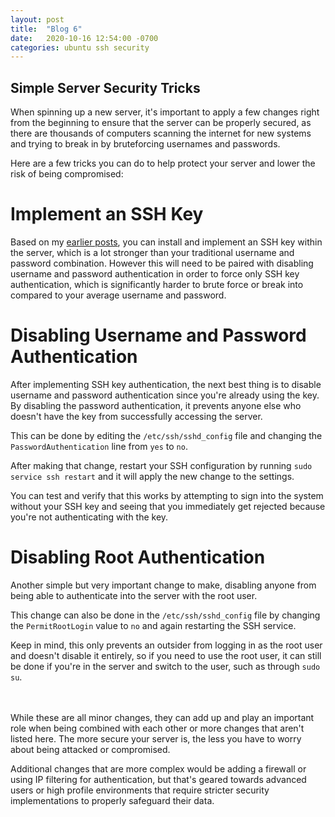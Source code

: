 ```yaml
---
layout: post
title:  "Blog 6"
date:   2020-10-16 12:54:00 -0700
categories: ubuntu ssh security
---
```


## Simple Server Security Tricks

When spinning up a new server, it's important to apply a few changes right from the beginning to ensure that the server can be properly secured, as there are thousands of computers scanning the internet for new systems and trying to break in by bruteforcing usernames and passwords.

Here are a few tricks you can do to help protect your server and lower the risk of being compromised:

# Implement an SSH Key
Based on my [earlier posts](https://ethanleiter.github.io/ubuntu/ssh/security/2020/10/08/blog-5.html), you can install and implement an SSH key within the server, which is a lot stronger than your traditional username and password combination. However this will need to be paired with disabling username and password authentication in order to force only SSH key authentication, which is significantly harder to brute force or break into compared to your average username and password.

# Disabling Username and Password Authentication
After implementing SSH key authentication, the next best thing is to disable username and password authentication since you're already using the key. By disabling the password authentication, it prevents anyone else who doesn't have the key from successfully accessing the server.

This can be done by editing the `/etc/ssh/sshd_config` file and changing the `PasswordAuthentication` line from `yes` to `no`.

After making that change, restart your SSH configuration by running `sudo service ssh restart` and it will apply the new change to the settings.

You can test and verify that this works by attempting to sign into the system without your SSH key and seeing that you immediately get rejected because you're not authenticating with the key.

# Disabling Root Authentication
Another simple but very important change to make, disabling anyone from being able to authenticate into the server with the root user.

This change can also be done in the `/etc/ssh/sshd_config` file by changing the `PermitRootLogin` value to `no` and again restarting the SSH service.

Keep in mind, this only prevents an outsider from logging in as the root user and doesn't disable it entirely, so if you need to use the root user, it can still be done if you're in the server and switch to the user, such as through `sudo su`.


\
\
While these are all minor changes, they can add up and play an important role when being combined with each other or more changes that aren't listed here. The more secure your server is, the less you have to worry about being attacked or compromised.

Additional changes that are more complex would be adding a firewall or using IP filtering for authentication, but that's geared towards advanced users or high profile environments that require stricter security implementations to properly safeguard their data.

